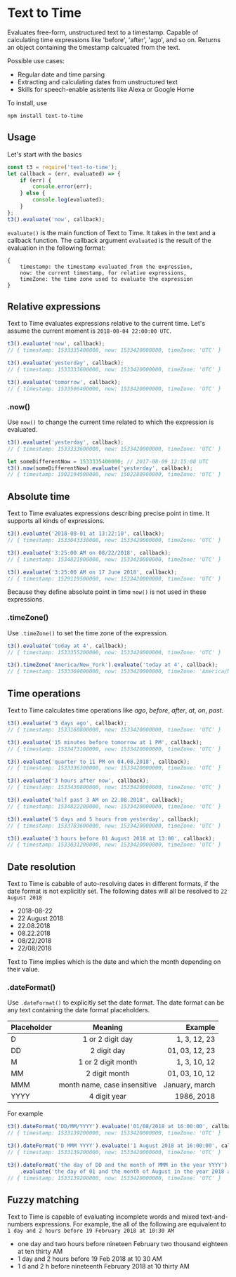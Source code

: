 # Text to Time
Evaluates free-form, unstructured text to a timestamp. Capable of calculating time expressions like 'before', 'after', 'ago', and so on. Returns an object containing the timestamp calcuated from the text. 

Possible use cases:
* Regular date and time parsing
* Extracting and calculating dates from unstructured text
* Skills for speech-enable asistents like Alexa or Google Home

To install, use
```
npm install text-to-time
```

## Usage
Let's start with the basics
```javascript
const t3 = require('text-to-time');
let callback = (err, evaluated) => {
    if (err) {
        console.error(err);
    } else {
        console.log(evaluated);
    }
};
t3().evaluate('now', callback);
```
`evaluate()` is the main function of Text to Time. It takes in the text and a callback function. The callback argument `evaluated` is the result of the evaluation in the following format:

```
{
    timestamp: the timestamp evaluated from the expression, 
    now: the current timestamp, for relative expressions,
    timeZone: the time zone used to evaluate the expression
}
```

## Relative expressions
Text to Time evaluates expressions relative to the current time. Let's assume the current moment is `2018-08-04 22:00:00 UTC`. 

```javascript
t3().evaluate('now', callback);
// { timestamp: 1533335400000, now: 1533420000000, timeZone: 'UTC' }

t3().evaluate('yesterday', callback);
// { timestamp: 1533333600000, now: 1533420000000, timeZone: 'UTC' }

t3().evaluate('tomorrow', callback);
// { timestamp: 1533506400000, now: 1533420000000, timeZone: 'UTC' }
```

### .now()
Use `now()` to change the current time related to which the expression is evaluated.

```javascript
t3().evaluate('yesterday', callback);
// { timestamp: 1533333600000, now: 1533420000000, timeZone: 'UTC' }

let someDifferentNow = 1533335400000; // 2017-08-09 12:15:00 UTC 
t3().now(someDifferentNow).evaluate('yesterday', callback); 
// { timestamp: 1502194500000, now: 1502280900000, timeZone: 'UTC' }
```

## Absolute time
Text to Time evaluates expressions describing precise point in time. It supports all kinds of expressions. 

```javascript
t3().evaluate('2018-08-01 at 13:22:10', callback);
// { timestamp: 1533043330000, now: 1533420000000, timeZone: 'UTC' }

t3().evaluate('3:25:00 AM on 08/22/2018', callback);
// { timestamp: 1534821900000, now: 1533420000000, timeZone: 'UTC' }

t3().evaluate('3:25:00 AM on 17 June 2018', callback);
// { timestamp: 1529119500000, now: 1533420000000, timeZone: 'UTC' }

```

Because they define absolute point in time `now()` is not used in these expressions. 

### .timeZone()
Use `.timeZone()` to set the time zone of the expression.
```javascript
t3().evaluate('today at 4', callback);
// { timestamp: 1533355200000, now: 1533420000000, timeZone: 'UTC' }

t3().timeZone('America/New_York').evaluate('today at 4', callback);
// { timestamp: 1533369600000, now: 1533420000000, timeZone: 'America/New_York' }

```

## Time operations
Text to Time calculates time operations like *ago*, *before*, *after*, *at*, *on*, *past*. 

```javascript
t3().evaluate('3 days ago', callback);
// { timestamp: 1533160800000, now: 1533420000000, timeZone: 'UTC' }

t3().evaluate('15 minutes before tomorrow at 1 PM', callback);
// { timestamp: 1533473100000, now: 1533420000000, timeZone: 'UTC' }

t3().evaluate('quarter to 11 PM on 04.08.2018', callback);
// { timestamp: 1533336300000, now: 1533420000000, timeZone: 'UTC' }

t3().evaluate('3 hours after now', callback);
// { timestamp: 1533430800000, now: 1533420000000, timeZone: 'UTC' }

t3().evaluate('half past 3 AM on 22.08.2018', callback);
// { timestamp: 1534822200000, now: 1533420000000, timeZone: 'UTC' }

t3().evaluate('5 days and 5 hours from yesterday', callback);
// { timestamp: 1533783600000, now: 1533420000000, timeZone: 'UTC' }

t3().evaluate('3 hours before 01 August 2018 at 13:00', callback);
// { timestamp: 1533031200000, now: 1533420000000, timeZone: 'UTC' }
```

## Date resolution
Text to Time is cabable of auto-resolving dates in different formats, if the date format is not explicitly set. The following dates will all be resolved to `22 August 2018` 
* 2018-08-22 
* 22 August 2018
* 22.08.2018
* 08.22.2018
* 08/22/2018
* 22/08/2018

Text to Time implies which is the date and which the month depending on their value.

### .dateFormat()
Use `.dateFormat()` to explicitly set the date format. The date format can be any text containing the date format placeholders.


| Placeholder   | Meaning                      | Example          |
| --------------|:----------------------------:| ----------------:|
| D             | 1 or 2 digit day             | 1, 3, 12, 23     |
| DD            | 2 digit day                  | 01, 03, 12, 23   |
| M             | 1 or 2 digit month           | 1, 3, 10, 12     |
| MM            | 2 digit month                | 01, 03, 10, 12   |
| MMM           | month name, case insensitive | January, march   |
| YYYY          | 4 digit year                 | 1986, 2018       |

For example


```javascript
t3().dateFormat('DD/MM/YYYY').evaluate('01/08/2018 at 16:00:00', callback);
// { timestamp: 1533139200000, now: 1533420000000, timeZone: 'UTC' }

t3().dateFormat('D MMM YYYY').evaluate('1 August 2018 at 16:00:00', callback);
// { timestamp: 1533139200000, now: 1533420000000, timeZone: 'UTC' }

t3().dateFormat('the day of DD and the month of MMM in the year YYYY')
    .evaluate('the day of 01 and the month of August in the year 2018 at 16:00:00', callback);
// { timestamp: 1533139200000, now: 1533420000000, timeZone: 'UTC' }
```

## Fuzzy matching
Text to Time is capable of evaluating incomplete words and mixed text-and-numbers expressions. For example, the all of the following are equivalent to `1 day and 2 hours before 19 February 2018 at 10:30 AM`
* one day and two hours before nineteen February two thousand eighteen at ten thirty AM 
* 1 day and 2 hours before 19 Feb 2018 at 10 30 AM
* 1 d and 2 h before nineteenth February 2018 at 10 thirty AM